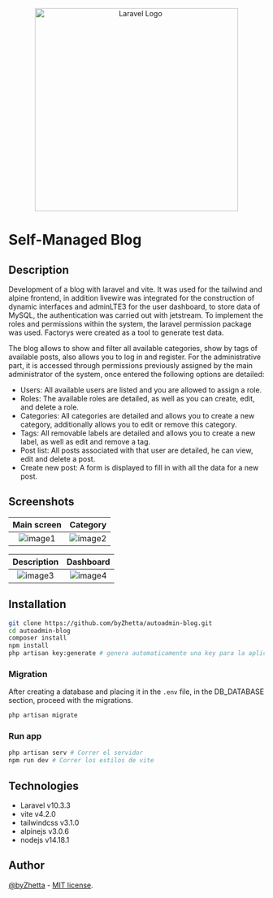 <p align="center"><a href="https://laravel.com" target="_blank"><img src="https://raw.githubusercontent.com/laravel/art/master/logo-lockup/5%20SVG/2%20CMYK/1%20Full%20Color/laravel-logolockup-cmyk-red.svg" width="400" alt="Laravel Logo"></a></p>

# Self-Managed Blog

## Description

Development of a blog with laravel and vite. It was used for the tailwind and alpine frontend, in addition livewire was integrated for the construction of dynamic interfaces and adminLTE3 for the user dashboard, to store data of MySQL, the authentication was carried out with jetstream. To implement the roles and permissions within the system, the laravel permission package was used. Factorys were created as a tool to generate test data.

The blog allows to show and filter all available categories, show by tags of available posts, also allows you to log in and register. For the administrative part, it is accessed through permissions previously assigned by the main administrator of the system, once entered the following options are detailed:

- Users: All available users are listed and you are allowed to assign a role.
- Roles: The available roles are detailed, as well as you can create, edit, and delete a role.
- Categories: All categories are detailed and allows you to create a new category, additionally allows you to edit or remove this category. 
- Tags: All removable labels are detailed and allows you to create a new label, as well as edit and remove a tag.
- Post list: All posts associated with that user are detailed, he can view, edit and delete a post. 
- Create new post: A form is displayed to fill in with all the data for a new post.

## Screenshots

|Main screen|Category|
|:----------------:|:-------:|
|![image1](https://res.cloudinary.com/dhpf7lthd/image/upload/v1682197020/projects/blogimg1_sqdv6f.jpg)|![image2](https://res.cloudinary.com/dhpf7lthd/image/upload/v1682197048/projects/blogimg2_ehhziq.jpg)| 

|Description|Dashboard|
|:---------:|:-------:|
|![image3](https://res.cloudinary.com/dhpf7lthd/image/upload/v1682197064/projects/blogimg3_dtczgd.jpg)|![image4](https://res.cloudinary.com/dhpf7lthd/image/upload/v1682197080/projects/blogimg4_yf0eqc.jpg)|  

## Installation

```bash
git clone https://github.com/byZhetta/autoadmin-blog.git
cd autoadmin-blog
composer install
npm install
php artisan key:generate # genera automaticamente una key para la aplicación
```

### Migration

After creating a database and placing it in the `.env` file, in the DB_DATABASE section, proceed with the migrations.

```bash
php artisan migrate
```

### Run app

```bash
php artisan serv # Correr el servidor
npm run dev # Correr los estilos de vite
```

## Technologies

- Laravel v10.3.3
- vite v4.2.0
- tailwindcss v3.1.0
- alpinejs v3.0.6
- nodejs v14.18.1

## Author

[@byZhetta](https://github.com/byZhetta) - [MIT license](https://opensource.org/licenses/MIT). 
